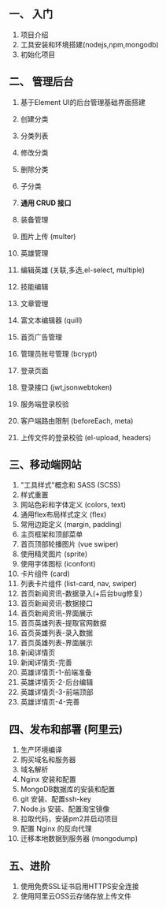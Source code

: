 

## 一、 入门
1. 项目介绍
1. 工具安装和环境搭建(nodejs,npm,mongodb)
1. 初始化项目

## 二、 管理后台
1. 基于Element UI的后台管理基础界面搭建

1. 创建分类
1. 分类列表
1. 修改分类
1. 删除分类
1. 子分类

1. **通用 CRUD 接口**

1. 装备管理
1. 图片上传 (multer)

1. 英雄管理
1. 编辑英雄 (关联,多选,el-select, multiple)
1. 技能编辑

1. 文章管理
1. 富文本编辑器 (quill)

1. 首页广告管理

1. 管理员账号管理 (bcrypt)
1. 登录页面
1. 登录接口 (jwt,jsonwebtoken)
1. 服务端登录校验
1. 客户端路由限制 (beforeEach, meta)
1. 上传文件的登录校验 (el-upload, headers)

## 三、移动端网站

1. "工具样式"概念和 SASS (SCSS)
1. 样式重置
1. 网站色彩和字体定义 (colors, text)
1. 通用flex布局样式定义 (flex)
1. 常用边距定义 (margin, padding)
1. 主页框架和顶部菜单
1. 首页顶部轮播图片 (vue swiper)
1. 使用精灵图片 (sprite)
1. 使用字体图标 (iconfont)
1. 卡片组件 (card)
1. 列表卡片组件 (list-card, nav, swiper)
1. 首页新闻资讯-数据录入(+后台bug修复)
1. 首页新闻资讯-数据接口
1. 首页新闻资讯-界面展示
1. 首页英雄列表-提取官网数据
1. 首页英雄列表-录入数据
1. 首页英雄列表-界面展示
1. 新闻详情页
1. 新闻详情页-完善
1. 英雄详情页-1-前端准备
1. 英雄详情页-2-后台编辑
1. 英雄详情页-3-前端顶部
1. 英雄详情页-4-完善

## 四、发布和部署 (阿里云)

1. 生产环境编译
1. 购买域名和服务器
1. 域名解析
1. Nginx 安装和配置
1. MongoDB数据库的安装和配置
1. git 安装、配置ssh-key
1. Node.js 安装、配置淘宝镜像
1. 拉取代码，安装pm2并启动项目
1. 配置 Nginx 的反向代理
1. 迁移本地数据到服务器 (mongodump)

## 五、进阶
1. 使用免费SSL证书启用HTTPS安全连接
1. 使用阿里云OSS云存储存放上传文件
